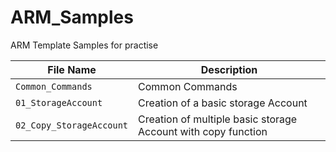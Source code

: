 # ARM_Samples
ARM Template Samples for practise


| File Name | Description |
| --- | --- |
| `Common_Commands` | Common Commands |
| `01_StorageAccount` | Creation of a basic storage Account |
| `02_Copy_StorageAccount` |  Creation of multiple basic storage Account with copy function |
